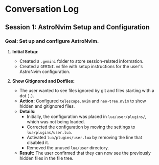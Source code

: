 # Conversation Log

## Session 1: AstroNvim Setup and Configuration

### Goal: Set up and configure AstroNvim.

1.  **Initial Setup:**
    - Created a `.gemini` folder to store session-related information.
    - Created a `GEMINI.md` file with setup instructions for the user's AstroNvim configuration.

2.  **Show Gitignored and Dotfiles:**
    - The user wanted to see files ignored by git and files starting with a dot (`.`).
    - **Action:** Configured `telescope.nvim` and `neo-tree.nvim` to show hidden and gitignored files.
    - **Details:**
        - Initially, the configuration was placed in `lua/user/plugins/`, which was not being loaded.
        - Corrected the configuration by moving the settings to `lua/plugins/user.lua`.
        - Activated `lua/plugins/user.lua` by removing the line that disabled it.
        - Removed the unused `lua/user` directory.
    - **Result:** The user confirmed that they can now see the previously hidden files in the file tree.
